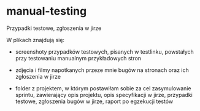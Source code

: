 # manual-testing
Przypadki testowe, zgłoszenia w jirze
 
 
W plikach znajdują się: 

- screenshoty przypadków testowych, pisanych w testlinku, powstałych przy testowaniu manualnym przykładowych stron 

- zdjęcia i filmy napotkanych przeze mnie bugów na stronach oraz ich zgłoszenia w jirze 

- folder z projektem, w którym postawiłam sobie za cel zasymulowanie sprintu, zawierający opis projektu, opis specyfikacji w jirze, przypadki testowe, zgłoszenia bugów w jirze, raport po egzekucji testów
